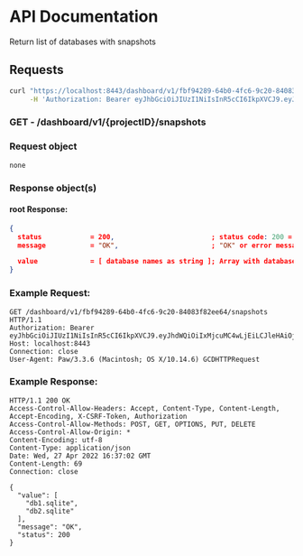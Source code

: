 # API Documentation

Return list of databases with snapshots

## Requests

```sh
curl "https://localhost:8443/dashboard/v1/fbf94289-64b0-4fc6-9c20-84083f82ee64/snapshots" \
     -H 'Authorization: Bearer eyJhbGciOiJIUzI1NiIsInR5cCI6IkpXVCJ9.eyJhdWQiOiIxMjcuMC4wLjEiLCJleHAiOjE2NTEwOTM4MzUsImp0aSI6IjEiLCJpYXQiOjE2NTEwNjM4MzUsImlzcyI6IlNRTGl0ZSBDbG91ZCBXZWIgU2VydmVyIiwibmJmIjoxNjUxMDYzODM1LCJzdWIiOiJzcWxpdGVjbG91ZC5pbyJ9.6oTRZEBprnPjHoPpxd89RDfHifXn38MQmvureXl2XbY'
```

### **GET** - /dashboard/v1/{projectID}/snapshots

### Request object

```
none
```

### Response object(s)

#### root Response:

```json
{
  status            = 200,                        ; status code: 200 = no error, error otherwise
  message           = "OK",                       ; "OK" or error message

  value             = [ database names as string ]; Array with database that have snapshots
}
```

### Example Request:

```http
GET /dashboard/v1/fbf94289-64b0-4fc6-9c20-84083f82ee64/snapshots HTTP/1.1
Authorization: Bearer eyJhbGciOiJIUzI1NiIsInR5cCI6IkpXVCJ9.eyJhdWQiOiIxMjcuMC4wLjEiLCJleHAiOjE2NTEwOTM4MzUsImp0aSI6IjEiLCJpYXQiOjE2NTEwNjM4MzUsImlzcyI6IlNRTGl0ZSBDbG91ZCBXZWIgU2VydmVyIiwibmJmIjoxNjUxMDYzODM1LCJzdWIiOiJzcWxpdGVjbG91ZC5pbyJ9.6oTRZEBprnPjHoPpxd89RDfHifXn38MQmvureXl2XbY
Host: localhost:8443
Connection: close
User-Agent: Paw/3.3.6 (Macintosh; OS X/10.14.6) GCDHTTPRequest
```

### Example Response:

```http
HTTP/1.1 200 OK
Access-Control-Allow-Headers: Accept, Content-Type, Content-Length, Accept-Encoding, X-CSRF-Token, Authorization
Access-Control-Allow-Methods: POST, GET, OPTIONS, PUT, DELETE
Access-Control-Allow-Origin: *
Content-Encoding: utf-8
Content-Type: application/json
Date: Wed, 27 Apr 2022 16:37:02 GMT
Content-Length: 69
Connection: close

{
  "value": [
    "db1.sqlite",
    "db2.sqlite"
  ],
  "message": "OK",
  "status": 200
}
```